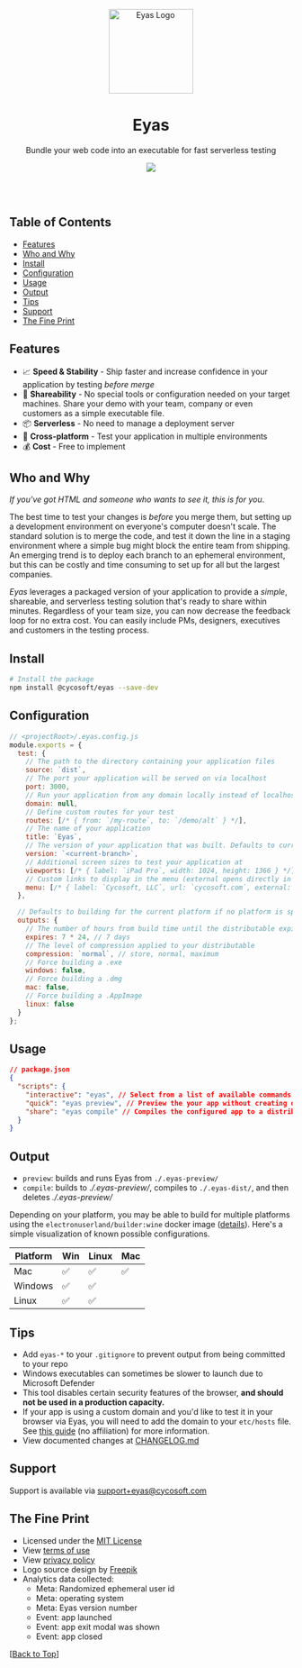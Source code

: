 <p align="center">
	<a href="https://cycosoft.com/">
		<img src="https://cycosoft.com/eyas/logo.svg" alt="Eyas Logo" width="150px" height="150px">
	</a>
</p>

<div align="center">
  <h1>Eyas</h1>
</div>
<p align="center">Bundle your web code into an executable for fast serverless testing</p>

<p align="center">
<img src="https://img.shields.io/npm/v/@cycosoft/eyas?color=6988e6&label=version">
</p>

<br />
<br />

## Table of Contents

- [Features](#features)
- [Who and Why](#who-and-why)
- [Install](#install)
- [Configuration](#configuration)
- [Usage](#usage)
- [Output](#output)
- [Tips](#tips)
- [Support](#support)
- [The Fine Print](#the-fine-print)

## Features

- 📈 **Speed & Stability** - Ship faster and increase confidence in your application by testing _before merge_
- 🤝 **Shareability** - No special tools or configuration needed on your target machines. Share your demo with your team, company or even customers as a simple executable file.
- 📦 **Serverless** - No need to manage a deployment server
- 🔗 **Cross-platform** - Test your application in multiple environments
- 💰 **Cost** - Free to implement

## Who and Why

_If you've got HTML and someone who wants to see it, this is for you_.

The best time to test your changes is _before_ you merge them, but setting up a development environment on everyone's computer doesn't scale. The standard solution is to merge the code, and test it down the line in a staging environment where a simple bug might block the entire team from shipping. An emerging trend is to deploy each branch to an ephemeral environment, but this can be costly and time consuming to set up for all but the largest companies.

_Eyas_ leverages a packaged version of your application to provide a _simple_, shareable, and serverless testing solution that's ready to share within minutes. Regardless of your team size, you can now decrease the feedback loop for no extra cost. You can easily include PMs, designers, executives and customers in the testing process.

## Install

```bash
# Install the package
npm install @cycosoft/eyas --save-dev
```

## Configuration

```js
// <projectRoot>/.eyas.config.js
module.exports = {
  test: {
    // The path to the directory containing your application files
    source: `dist`,
    // The port your application will be served on via localhost
    port: 3000,
    // Run your application from any domain locally instead of localhost
    domain: null,
    // Define custom routes for your test
    routes: [/* { from: `/my-route`, to: `/demo/alt` } */],
    // The name of your application
    title: `Eyas`,
    // The version of your application that was built. Defaults to current branch name.
    version: `<current-branch>`,
    // Additional screen sizes to test your application at
    viewports: [/* { label: `iPad Pro`, width: 1024, height: 1366 } */],
    // Custom links to display in the menu (external opens directly in browser)
    menu: [/* { label: `Cycosoft, LLC`, url: `cycosoft.com`, external: true } */]
  },

  // Defaults to building for the current platform if no platform is specified
  outputs: {
    // The number of hours from build time until the distributable expires
    expires: 7 * 24, // 7 days
    // The level of compression applied to your distributable
    compression: `normal`, // store, normal, maximum
    // Force building a .exe
    windows: false,
    // Force building a .dmg
    mac: false,
    // Force building a .AppImage
    linux: false
  }
};
```

## Usage

```json
// package.json
{
  "scripts": {
    "interactive": "eyas", // Select from a list of available commands
    "quick": "eyas preview", // Preview the your app without creating distributables
    "share": "eyas compile" // Compiles the configured app to a distributable
  }
}
```

## Output

- `preview`: builds and runs Eyas from `./.eyas-preview/`
- `compile`: builds to _./.eyas-preview/_, compiles to `./.eyas-dist/`, and then deletes _./.eyas-preview/_

Depending on your platform, you may be able to build for multiple platforms using the `electronuserland/builder:wine` docker image ([details](https://www.electron.build/multi-platform-build#provided-docker-images)). Here's a simple visualization of known possible configurations.

| Platform | Win | Linux | Mac |
| - | - | - | - |
| Mac | ✅ | ✅ | ✅ |
| Windows | ✅ | ✅ | |
| Linux | ✅ | ✅ | |

## Tips

- Add `eyas-*` to your `.gitignore` to prevent output from being committed to your repo
- Windows executables can sometimes be slower to launch due to Microsoft Defender
- This tool disables certain security features of the browser, **and should not be used in a production capacity.**
- If your app is using a custom domain and you'd like to test it in your browser via Eyas, you will need to add the domain to your `etc/hosts` file. See [this guide](https://www.ephost.com/account/index.php/knowledgebase/232/How-to-edit-your-Host-file.html) (no affiliation) for more information.
- View documented changes at [CHANGELOG.md](CHANGELOG.md)

## Support

Support is available via <support+eyas@cycosoft.com>

## The Fine Print

- Licensed under the [MIT License](LICENSE.TXT)
- View [terms of use](https://cycosoft.com/eyas/terms)
- View [privacy policy](https://cycosoft.com/eyas/privacy)
- Logo source design by [Freepik](https://www.freepik.com/free-vector/eagle-logo-design-template_45007164.htm)
- Analytics data collected:
  - Meta: Randomized ephemeral user id
  - Meta: operating system
  - Meta: Eyas version number
  - Event: app launched
  - Event: app exit modal was shown
  - Event: app closed

[[Back to Top](#table-of-contents)]
